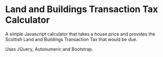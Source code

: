 Land and Buildings Transaction Tax Calculator
===========================================

A simple Javascript calculator that takes a house price and provides the Scottish Land and Buildings Transaction Tax that would be due.

Uses JQuery, Autonumeric and Bootstrap.
